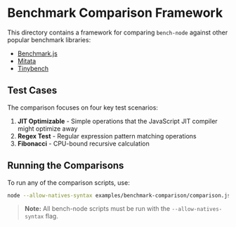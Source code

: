 # Benchmark Comparison Framework

This directory contains a framework for comparing `bench-node` against other popular benchmark libraries:

- [Benchmark.js](https://benchmarkjs.com/)
- [Mitata](https://github.com/evanwashere/mitata)
- [Tinybench](https://github.com/tinylibs/tinybench)

## Test Cases

The comparison focuses on four key test scenarios:

1. **JIT Optimizable** - Simple operations that the JavaScript JIT compiler might optimize away
2. **Regex Test** - Regular expression pattern matching operations
3. **Fibonacci** - CPU-bound recursive calculation

## Running the Comparisons

To run any of the comparison scripts, use:

```bash
node --allow-natives-syntax examples/benchmark-comparison/comparison.js
```

> **Note:** All bench-node scripts must be run with the `--allow-natives-syntax` flag.

